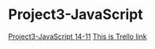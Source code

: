 # Project3-JavaScript
[Project3-JavaScript 14-11](https://miro.com/app/board/uXjVPE7ujK4=/)
[This is Trello link ](https://trello.com/b/la02ejKz/moath)
